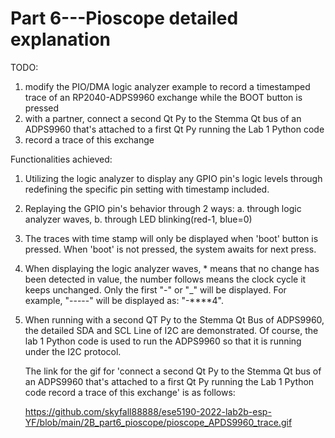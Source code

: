 # Part 6---Pioscope detailed explanation

TODO:

1. modify the PIO/DMA logic analyzer example to record a timestamped trace of an RP2040-ADPS9960 exchange while the BOOT button is 
    pressed
2. with a partner, connect a second Qt Py to the Stemma Qt bus of an ADPS9960 that's attached to a first Qt Py running the Lab 1 
    Python code
3. record a trace of this exchange


Functionalities achieved:

1. Utilizing the logic analyzer to display any GPIO pin's logic levels through redefining the specific pin setting with timestamp 
    included.

2. Replaying the GPIO pin's behavior through 2 ways: a. through logic analyzer waves, b. through LED blinking(red-1, blue=0)

3. The traces with time stamp will only be displayed when 'boot' button is pressed. When 'boot' is not pressed, the system awaits for
    next press.

3. When displaying the logic analyzer waves, * means that no change has been detected in value, the number follows means the 
    clock cycle it keeps unchanged. Only the first "-" or "_" will be displayed. 
    For example, "-----" will be displayed as: "-****4".
    
4. When running with a second QT Py to the Stemma Qt Bus of ADPS9960, the detailed SDA and SCL Line of I2C are demonstrated. 
    Of course, the lab 1 Python code is used to run the ADPS9960 so that it is running under the I2C protocol.
    
    The link for the gif for 'connect a second Qt Py to the Stemma Qt bus of an ADPS9960 that's attached to a first Qt Py running 
    the Lab 1 Python code record a trace of this exchange' is as follows:

    https://github.com/skyfall88888/ese5190-2022-lab2b-esp-YF/blob/main/2B_part6_pioscope/pioscope_APDS9960_trace.gif
    


